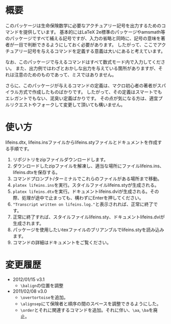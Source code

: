 # 概要
このパッケージは生命保険数学に必要なアクチュアリー記号を出力するためのコマンドを提供しています。
基本的にはLaTeX 2e標準のパッケージやamsmath等のパッケージですべて補える記号ですが、入力の省略と同時に、記号の意味を著者が一目で判断できるようにしておく必要があります。
したがって、ここでアクチュアリー記号を与えるコマンドを定義する意義は大いにあると考えています。

なお、このパッケージで与えるコマンドはすべて数式モード内で入力してください。
また、出力例ではわざとおかしな出力を与えている箇所がありますが、それは注意のためのものであって、ミスではありません。

さらに、このパッケージが与えるコマンドの定義は、マクロ初心者の著者がスパイラル方式で作成したものばかりです。
したがって、その定義はスマートでもエレガントでもない、泥臭い定義ばかりです。
その点が気になる方は、適宜プルリクエストやフォークして変更して頂いても構いません。

# 使い方
lifeins.dtx, lifeins.insファイルからlifeins.styファイルとドキュメントを作成する手順です。

1. リポジトリをzipファイルダウンロードします。
2. ダウンロードしたzipファイルを解凍し、適当な場所にファイルlifeins.ins、lifeins.dtxを保存する。
3. コマンドプロンプト/ターミナルでこれらのファイルがある場所まで移動。
4. `platex lifeins.ins`を実行。スタイルファイルlifeins.styが生成される。
5. `platex lifeins.dtx`を実行。ドキュメントlifeins.dviが生成される。その際、処理が途中で止まっても、構わずにEnterを押してください。
6. `"Transcript written on lifeins.log."`と表示されれば、正常に終了です。
7. 正常に終了すれば、スタイルファイルlifeins.sty、ドキュメントlifeins.dviが生成されます。
8. パッケージを使用したいtexファイルのブリアンブルでlifeins.styを読み込みます。
9. コマンドの詳細はドキュメントをご覧ください。

# 変更履歴
- 2012/01/15 v3.1
  - `\balign`の位置を調整
- 2011/02/08 v3.0
  - `\overtortoise`を追加。
  - `\alignsep`にて保険者と順序の間のスペースを調整できるようにした。
  - `\order`とそれに関連するコマンドを追加。それに伴い、`\aa`, `\ba`を廃止。
